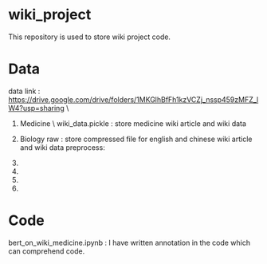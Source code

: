 # wiki_project
This repository is used to store wiki project code.
# Data
data link : https://drive.google.com/drive/folders/1MKGlhBfFh1kzVCZj_nssp459zMFZ_lW4?usp=sharing \\
1. Medicine \\
wiki_data.pickle : store medicine wiki article and wiki data

2. Biology
raw : store compressed file for english and chinese wiki article and wiki data
preprocess:
1.
2.
3.
4.
# Code 
bert_on_wiki_medicine.ipynb : I have written annotation in the code which can comprehend code.
